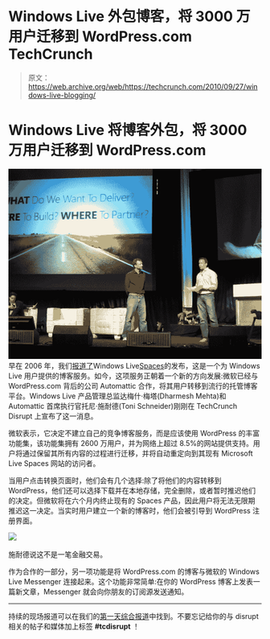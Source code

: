 # Windows Live 外包博客，将 3000 万用户迁移到 WordPress.com TechCrunch

> 原文：<https://web.archive.org/web/https://techcrunch.com/2010/09/27/windows-live-blogging/>

# Windows Live 将博客外包，将 3000 万用户迁移到 WordPress.com

![](img/2c13a6ffca0166af16397563b18ac035.png)
早在 2006 年，我们[报道了](https://web.archive.org/web/20221005201749/https://beta.techcrunch.com/2006/08/01/windows-live-spaces-launches-replaces-msn-spaces/)Windows Live[Spaces](https://web.archive.org/web/20221005201749/http://spaces.live.com/)的发布，这是一个为 Windows Live 用户提供的博客服务。如今，这项服务正朝着一个新的方向发展:微软已经与 WordPress.com 背后的公司 Automattic 合作，将其用户转移到流行的托管博客平台。Windows Live 产品管理总监达梅什·梅塔(Dharmesh Mehta)和 Automattic 首席执行官托尼·施耐德(Toni Schneider)刚刚在 TechCrunch Disrupt 上宣布了这一消息。

微软表示，它决定不建立自己的竞争博客服务，而是应该使用 WordPress 的丰富功能集，该功能集拥有 2600 万用户，并为网络上超过 8.5%的网站提供支持。用户将通过保留其所有内容的过程进行迁移，并将自动重定向到其现有 Microsoft Live Spaces 网站的访问者。

当用户点击转换页面时，他们会有几个选择:除了将他们的内容转移到 WordPress，他们还可以选择下载并在本地存储，完全删除，或者暂时推迟他们的决定。但微软将在六个月内终止现有的 Spaces 产品，因此用户将无法无限期推迟这一决定。当实时用户建立一个新的博客时，他们会被引导到 WordPress 注册界面。

![](img/7de88da18fb12ab25ac446764d8bf710.png)

施耐德说这不是一笔金融交易。

作为合作的一部分，另一项功能是将 WordPress.com 的博客与微软的 Windows Live Messenger 连接起来。这个功能非常简单:在你的 WordPress 博客上发表一篇新文章，Messenger 就会向你朋友的订阅源发送通知。

* * *

持续的现场报道可以在我们的[第一天综合报道](https://web.archive.org/web/20221005201749/https://beta.techcrunch.com/2010/09/27/techcrunch-disrupt-live-day-1/)中找到。不要忘记给你的与 disrupt 相关的帖子和媒体加上标签 **#tcdisrupt** ！